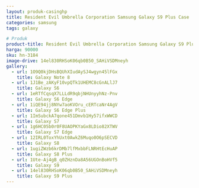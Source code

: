 ```yaml
---
layout: produk-casinghp
title: Resident Evil Umbrella Corporation Samsung Galaxy S9 Plus Case
categories: samsung
tags: galaxy

# Produk
product-title: Resident Evil Umbrella Corporation Samsung Galaxy S9 Plus Case
harga: 90000
sku: hn-3184
image-drive: 14el830RHSoK06qb0B50_SAHiVSDMneyh
gallery:
  - url: 1O9Q0kjDHsBQUhXIudAySJ4wgyn45lFGx
    title: Galaxy Note 8
  - url: 1J1Be_zAKyF10vpQTk1UHEMC8cGnALlJ7
    title: Galaxy S6
  - url: 1eRTfCqsqX7LLLdR9qbjNHUnyyhNz-Pnv
    title: Galaxy S6 Edge
  - url: 1iQE94jj8NYw7aoKVOru_cERTcaNr4AgV
    title: Galaxy S6 Edge Plus
  - url: 1ImSubckA7qone451Dmvb1Hy57ifxWWCD
    title: Galaxy S7
  - url: 1g6HC05b0r0F8UAOPKYaGx8LDio82XTWV
    title: Galaxy S7 Edge
  - url: 12IRL0ToxYhUxt0AwkZ6Muqo0O6pSECVD
    title: Galaxy S8
  - url: 1ugiZWzb6krDMb7lfMxbbFLNRHtEcHuAP
    title: Galaxy S8 Plus
  - url: 1Ute-Aj4gB_q0ZHznDa8A56UGOnBoHVf5
    title: Galaxy S9
  - url: 14el830RHSoK06qb0B50_SAHiVSDMneyh
    title: Galaxy S9 Plus
---
```

